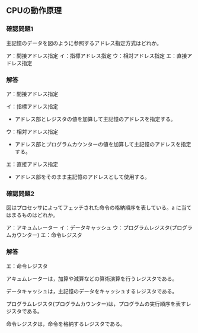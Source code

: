 ## CPUの動作原理

### 確認問題1

主記憶のデータを図のように参照するアドレス指定方式はどれか。

ア：間接アドレス指定
イ：指標アドレス指定
ウ：相対アドレス指定
エ：直接アドレス指定

### 解答

ア：間接アドレス指定

イ：指標アドレス指定

- アドレス部とレジスタの値を加算して主記憶のアドレスを指定する。

ウ：相対アドレス指定

- アドレス部とプログラムカウンターの値を加算して主記憶のアドレスを指定する。

エ：直接アドレス指定

- アドレス部をそのまま主記憶のアドレスとして使用する。

### 確認問題2

図はプロセッサによってフェッチされた命令の格納順序を表している。a に当てはまるものはどれか。

ア：アキュムレーター
イ：データキャッシュ
ウ：プログラムレジスタ(プログラムカウンター)
エ：命令レジスタ

### 解答

エ：命令レジスタ

アキュムレーターは，加算や減算などの算術演算を行うレジスタである。

データキャッシュは，主記憶のデータをキャッシュするレジスタである。

プログラムレジスタ(プログラムカウンター)は，プログラムの実行順序を表すレジスタである。

命令レジスタは，命令を格納するレジスタである。